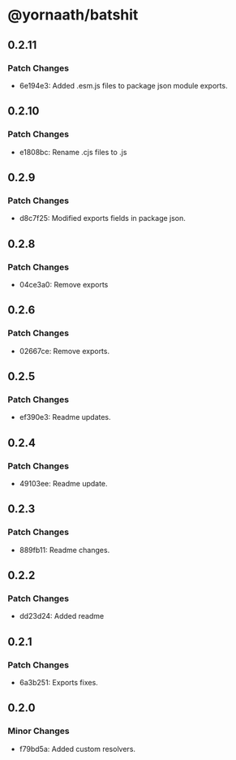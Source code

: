 # @yornaath/batshit

## 0.2.11

### Patch Changes

- 6e194e3: Added .esm.js files to package json module exports.

## 0.2.10

### Patch Changes

- e1808bc: Rename .cjs files to .js

## 0.2.9

### Patch Changes

- d8c7f25: Modified exports fields in package json.

## 0.2.8

### Patch Changes

- 04ce3a0: Remove exports

## 0.2.6

### Patch Changes

- 02667ce: Remove exports.

## 0.2.5

### Patch Changes

- ef390e3: Readme updates.

## 0.2.4

### Patch Changes

- 49103ee: Readme update.

## 0.2.3

### Patch Changes

- 889fb11: Readme changes.

## 0.2.2

### Patch Changes

- dd23d24: Added readme

## 0.2.1

### Patch Changes

- 6a3b251: Exports fixes.

## 0.2.0

### Minor Changes

- f79bd5a: Added custom resolvers.
